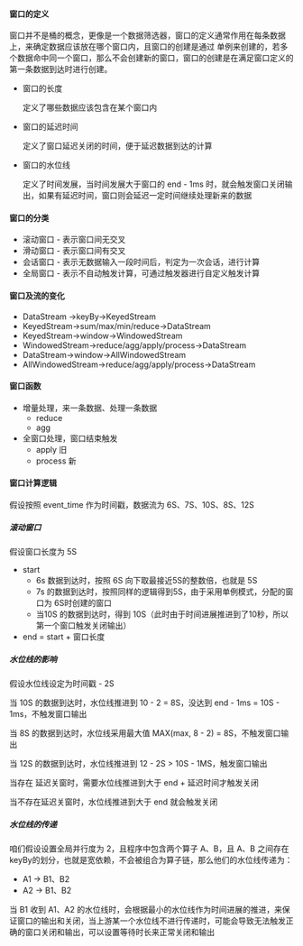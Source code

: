 #### 窗口的定义

窗口并不是桶的概念，更像是一个数据筛选器，窗口的定义通常作用在每条数据上，来确定数据应该放在哪个窗口内，且窗口的创建是通过 单例来创建的，若多个数据命中同一个窗口，那么不会创建新的窗口，窗口的创建是在满足窗口定义的第一条数据到达时进行创建。

- 窗口的长度

  定义了哪些数据应该包含在某个窗口内

- 窗口的延迟时间

  定义了窗口延迟关闭的时间，便于延迟数据到达的计算

- 窗口的水位线

  定义了时间发展，当时间发展大于窗口的 end - 1ms 时，就会触发窗口关闭输出，如果有延迟时间，窗口则会延迟一定时间继续处理新来的数据

#### 窗口的分类

- 滚动窗口 - 表示窗口间无交叉
- 滑动窗口 - 表示窗口间有交叉
- 会话窗口 - 表示无数据输入一段时间后，判定为一次会话，进行计算
- 全局窗口 - 表示不自动触发计算，可通过触发器进行自定义触发计算

#### 窗口及流的变化

- DataStream ->keyBy->KeyedStream
- KeyedStream->sum/max/min/reduce->DataStream
- KeyedStream->window->WindowedStream
- WindowedStream->reduce/agg/apply/process->DataStream
- DataStream->window->AllWindowedStream
- AllWindowedStream->reduce/agg/apply/process->DataStream

#### 窗口函数

- 增量处理，来一条数据、处理一条数据
  - reduce
  - agg
- 全窗口处理，窗口结束触发
  - apply 旧
  - process 新

#### 窗口计算逻辑

假设按照 event_time 作为时间戳，数据流为 6S、7S、10S、8S、12S

##### 滚动窗口

假设窗口长度为 5S

- start
  - 6s 数据到达时，按照 6S 向下取最接近5S的整数倍，也就是 5S
  - 7s 的数据到达时，按照同样的逻辑得到5S，由于采用单例模式，分配的窗口为 6S时创建的窗口
  - 当10S 的数据到达时，得到 10S（此时由于时间进展推进到了10秒，所以第一个窗口触发关闭输出）
- end = start + 窗口长度

##### 水位线的影响

假设水位线设定为时间戳 - 2S

当 10S 的数据到达时，水位线推进到 10 - 2 = 8S，没达到 end - 1ms = 10S - 1ms，不触发窗口输出

当 8S 的数据到达时，水位线采用最大值 MAX(max, 8 - 2) = 8S，不触发窗口输出

当 12S 的数据到达时，水位线推进到 12 - 2S > 10S - 1MS，触发窗口输出

当存在 延迟关窗时，需要水位线推进到大于 end + 延迟时间才触发关闭

当不存在延迟关窗时，水位线推进到大于 end 就会触发关闭



##### 水位线的传递

咱们假设设置全局并行度为 2，且程序中包含两个算子 A、B，且 A、B 之间存在 keyBy的划分，也就是宽依赖，不会被组合为算子链，那么他们的水位线传递为：

- A1 -> B1、B2
- A2 -> B1、B2

当 B1 收到 A1、A2 的水位线时，会根据最小的水位线作为时间进展的推进，来保证窗口的输出和关闭，当上游某一个水位线不进行传递时，可能会导致无法触发正确的窗口关闭和输出，可以设置等待时长来正常关闭和输出





